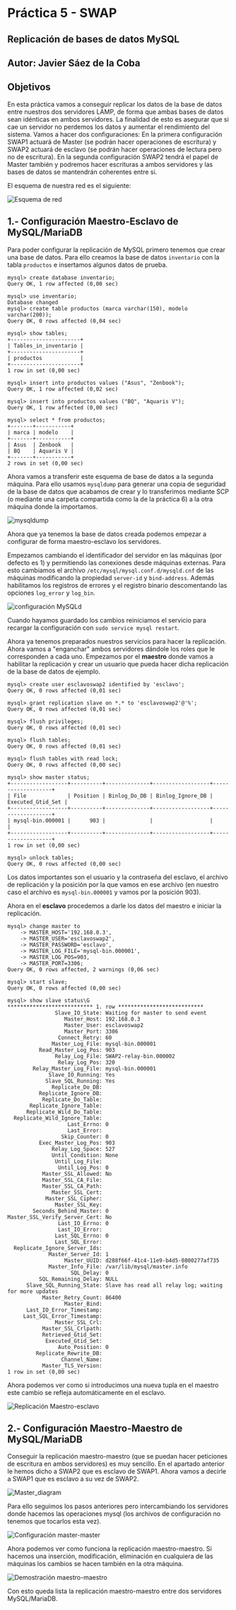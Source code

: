 # Práctica 5 - SWAP

## Replicación de bases de datos MySQL

## Autor: Javier Sáez de la Coba

## Objetivos

En esta práctica vamos a conseguir replicar los datos de la base de datos entre nuestros dos servidores LAMP, de forma que ambas bases de datos sean idénticas en ambos servidores. La finalidad de esto es asegurar que si cae un servidor no perdemos los datos y aumentar el rendimiento del sistema. Vamos a hacer dos configuraciones: En la primera configuración SWAP1 actuará de Master (se podrán hacer operaciones de escritura) y SWAP2 actuará de esclavo (se podrán hacer operaciones de lectura pero no de escritura). En la segunda configuración SWAP2 tendrá el papel de Master también y podremos hacer escrituras a ambos servidores y las bases de datos se mantendrán coherentes entre si.

El esquema de nuestra red es el siguiente:

![Esquema de red](img/RedP5SWAP.png)

## 1.- Configuración Maestro-Esclavo de MySQL/MariaDB

Para poder configurar la replicación de MySQL primero tenemos que crear una base de datos. Para ello creamos la base de datos `inventario` con la tabla `productos` e insertamos algunos datos de prueba.

```
mysql> create database inventario;
Query OK, 1 row affected (0,00 sec)

mysql> use inventario;
Database changed
mysql> create table productos (marca varchar(150), modelo varchar(200));
Query OK, 0 rows affected (0,04 sec)

mysql> show tables;
+----------------------+
| Tables_in_inventario |
+----------------------+
| productos            |
+----------------------+
1 row in set (0,00 sec)

mysql> insert into productos values ("Asus", "Zenbook");
Query OK, 1 row affected (0,02 sec)

mysql> insert into productos values ("BQ", "Aquaris V");
Query OK, 1 row affected (0,00 sec)

mysql> select * from productos;
+-------+-----------+
| marca | modelo    |
+-------+-----------+
| Asus  | Zenbook   |
| BQ    | Aquaris V |
+-------+-----------+
2 rows in set (0,00 sec)
```

Ahora vamos a transferir este esquema de base de datos a la segunda máquina. Para ello usamos `mysqldump` para generar una copia de seguridad de la base de datos que acabamos de crear y lo transferimos mediante SCP (o mediante una carpeta compartida como la de la práctica 6) a la otra máquina donde la importamos.

![mysqldump](img/mysqldump.png)

Ahora que ya tenemos la base de datos creada podemos empezar a configurar de forma maestro-esclavo los servidores.

Empezamos cambiando el identificador del servidor en las máquinas (por defecto es 1) y permitiendo las conexiones desde máquinas externas. Para esto cambiamos el archivo `/etc/mysql/mysql.conf.d/mysqld.cnf` de las máquinas modificando la propiedad `server-id` y `bind-address`. Además habilitamos los registros de errores y el registro binario descomentando las opciones `log_error` y `log_bin`. 

![configuración MySQLd](img/mysqld_conf.png)

Cuando hayamos guardado los cambios reiniciamos el servicio para recargar la configuración con `sudo service mysql restart`.

Ahora ya tenemos preparados nuestros servicios para hacer la replicación. Ahora vamos a "enganchar" ambos servidores dándole los roles que le corresponden a cada uno. Empezamos por el **maestro** donde vamos a habilitar la replicación y crear un usuario que pueda hacer dicha replicación de la base de datos de ejemplo.

```mysql
mysql> create user esclavoswap2 identified by 'esclavo';
Query OK, 0 rows affected (0,01 sec)

mysql> grant replication slave on *.* to 'esclavoswap2'@'%';
Query OK, 0 rows affected (0,01 sec)

mysql> flush privileges;
Query OK, 0 rows affected (0,01 sec)

mysql> flush tables;
Query OK, 0 rows affected (0,01 sec)

mysql> flush tables with read lock;
Query OK, 0 rows affected (0,00 sec)

mysql> show master status;
+------------------+----------+--------------+------------------+-------------------+
| File             | Position | Binlog_Do_DB | Binlog_Ignore_DB | Executed_Gtid_Set |
+------------------+----------+--------------+------------------+-------------------+
| mysql-bin.000001 |      903 |              |                  |                   |
+------------------+----------+--------------+------------------+-------------------+
1 row in set (0,00 sec)

mysql> unlock tables;
Query OK, 0 rows affected (0,00 sec)

```

Los datos importantes son el usuario y la contraseña del esclavo, el archivo de replicación y la posición por la que vamos en ese archivo (en nuestro caso el archivo es `mysql-bin.000001` y vamos por la posición 903).

Ahora en el **esclavo** procedemos a darle los datos del maestro e iniciar la replicación.

```mysql
mysql> change master to
    -> MASTER_HOST='192.168.0.3',
    -> MASTER_USER='esclavoswap2',
    -> MASTER_PASSWORD='esclavo',
    -> MASTER_LOG_FILE='mysql-bin.000001',
    -> MASTER_LOG_POS=903,
    -> MASTER_PORT=3306;
Query OK, 0 rows affected, 2 warnings (0,06 sec)

mysql> start slave;
Query OK, 0 rows affected (0,00 sec)

mysql> show slave status\G
*************************** 1. row ***************************
               Slave_IO_State: Waiting for master to send event
                  Master_Host: 192.168.0.3
                  Master_User: esclavoswap2
                  Master_Port: 3306
                Connect_Retry: 60
              Master_Log_File: mysql-bin.000001
          Read_Master_Log_Pos: 903
               Relay_Log_File: SWAP2-relay-bin.000002
                Relay_Log_Pos: 320
        Relay_Master_Log_File: mysql-bin.000001
             Slave_IO_Running: Yes
            Slave_SQL_Running: Yes
              Replicate_Do_DB: 
          Replicate_Ignore_DB: 
           Replicate_Do_Table: 
       Replicate_Ignore_Table: 
      Replicate_Wild_Do_Table: 
  Replicate_Wild_Ignore_Table: 
                   Last_Errno: 0
                   Last_Error: 
                 Skip_Counter: 0
          Exec_Master_Log_Pos: 903
              Relay_Log_Space: 527
              Until_Condition: None
               Until_Log_File: 
                Until_Log_Pos: 0
           Master_SSL_Allowed: No
           Master_SSL_CA_File: 
           Master_SSL_CA_Path: 
              Master_SSL_Cert: 
            Master_SSL_Cipher: 
               Master_SSL_Key: 
        Seconds_Behind_Master: 0
Master_SSL_Verify_Server_Cert: No
                Last_IO_Errno: 0
                Last_IO_Error: 
               Last_SQL_Errno: 0
               Last_SQL_Error: 
  Replicate_Ignore_Server_Ids: 
             Master_Server_Id: 1
                  Master_UUID: d288f66f-41c4-11e9-b4d5-0800277af735
             Master_Info_File: /var/lib/mysql/master.info
                    SQL_Delay: 0
          SQL_Remaining_Delay: NULL
      Slave_SQL_Running_State: Slave has read all relay log; waiting for more updates
           Master_Retry_Count: 86400
                  Master_Bind: 
      Last_IO_Error_Timestamp: 
     Last_SQL_Error_Timestamp: 
               Master_SSL_Crl: 
           Master_SSL_Crlpath: 
           Retrieved_Gtid_Set: 
            Executed_Gtid_Set: 
                Auto_Position: 0
         Replicate_Rewrite_DB: 
                 Channel_Name: 
           Master_TLS_Version: 
1 row in set (0,00 sec)
```

Ahora podemos ver como si introducimos una nueva tupla en el maestro este cambio se refleja automáticamente en el esclavo.

![Replicación Maestro-esclavo](img/master-slave.png)

## 2.- Configuración Maestro-Maestro de MySQL/MariaDB

Conseguir la replicación maestro-maestro (que se puedan hacer peticiones de escritura en ambos servidores) es muy sencillo. En el apartado anterior le hemos dicho a SWAP2 que es esclavo de SWAP1. Ahora vamos a decirle a SWAP1 que es esclavo a su vez de SWAP2.

![Master_diagram](img/master_diagram.png)

Para ello seguimos los pasos anteriores pero intercambiando los servidores donde hacemos las operaciones mysql (los archivos de configuración no tenemos que tocarlos esta vez).

![Configuración master-master](img/master-master_conf.png)

Ahora podemos ver como funciona la replicación maestro-maestro. Si hacemos una inserción, modificación, eliminación en cualquiera de las máquinas los cambios se hacen también en la otra máquina.

![Demostración maestro-maestro](img/master-master.png)

Con esto queda lista la replicación maestro-maestro entre dos servidores MySQL/MariaDB.